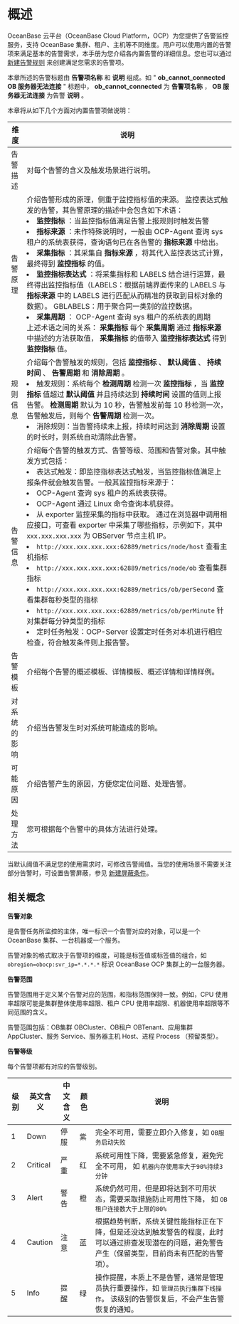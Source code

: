 概述
=======================

OceanBase 云平台（OceanBase Cloud Platform，OCP）为您提供了告警监控服务，支持 OceanBase 集群、租户、主机等不同维度。用户可以使用内置的告警项来满足基本的告警需求，本手册为您介绍各内置告警的详细信息。您也可以通过 [新建告警规则](../../860.alert-management/300.manage-alert-rules/100.create-an-alert-rule.md) 来创建满足您需求的告警项。

本章所述的告警标题由 **告警项名称** 和 **说明** 组成。如 " **ob_cannot_connected OB 服务器无法连接** " 标题中， **ob_cannot_connected** 为 **告警项名称** ， **OB 服务器无法连接** 为告警 **说明** 。

本章将从如下几个方面对内置告警项做说明：

|   维度   |  说明   |
|--------|----------|
| 告警描述   | 对每个告警的含义及触发场景进行说明。   |
| 告警原理   | 介绍告警形成的原理，侧重于监控指标值的来源。 监控表达式触发的告警，其告警原理的描述中会包含如下术语： <li> **监控指标** ：当监控指标值满足告警上报规则时触发告警   </li><li> **指标来源** ：未作特殊说明时，一般由 OCP-Agent 查询 sys 租户的系统表获得，查询语句已在各告警的 **指标来源** 中给出。   </li><li> **采集指标** ：其采集自 **指标来源** ，将其代入监控表达式计算，最终得到 **监控指标** 的值。   </li><li> **监控指标表达式** ：将采集指标和 LABELS 结合进行运算，最终得出监控指标值（LABELS：根据前端界面传来的 LABELS 与 **指标来源** 中的 LABELS 进行匹配从而精准的获取到目标对象的数据）。 GBLABELS：用于聚合同一类别的监控数据。   </li><li> **采集周期** ： OCP-Agent 查询 sys 租户的系统表的周期  </li>  上述术语之间的关系： **采集指标** 每个 **采集周期** 通过 **指标来源** 中描述的方法获取值， **采集指标** 的值带入 **监控指标表达式** 得到 **监控指标** 值。    |
| 规则信息   | 介绍每个告警触发的规则，包括 **监控指标** 、 **默认阈值** 、 **持续时间** 、 **告警周期** 和 **消除周期** 。 <li> 触发规则：系统每个 **检测周期** 检测一次 **监控指标** ，当 **监控指标** 值超过 **默认阈值** 并且持续达到 **持续时间** 设置的值则上报告警。 **检测周期** 默认为 10 秒，告警触发前每 10 秒检测一次，告警触发后，则每个 **告警周期** 检测一次。   </li><li> 消除规则：当告警持续未上报，持续时间达到 **消除周期** 设置的时长时，则系统自动清除此告警。 </li>     |
| 告警信息   | 介绍每个告警的触发方式、告警等级、范围和告警对象。其中触发方式包括： <li>表达式触发：即监控指标表达式触发，当监控指标值满足上报条件就会触发告警。一般其监控指标来源于： </li><li> OCP-Agent 查询 sys 租户的系统表获得。   </li><li> OCP-Agent 通过 Linux 命令查询本机获得。  </li> <li> 从 exporter 监控采集的指标中获取。 通过在浏览器中调用相应接口，可查看 exporter 中采集了哪些指标，示例如下，其中 `xxx.xxx.xxx.xxx` 为 OBServer 节点主机 IP。</li> <li> `http://xxx.xxx.xxx.xxx:62889/metrics/node/host` 查看主机指标  </li><li> `http://xxx.xxx.xxx.xxx:62889/metrics/node/ob` 查看集群指标  </li><li> `http://xxx.xxx.xxx.xxx:62889/metrics/ob/perSecond` 查看集群每秒类型的指标   </li><li> `http://xxx.xxx.xxx.xxx:62889/metrics/ob/perMinute` 针对集群每分钟类型的指标      </li><li> 定时任务触发：OCP-Server 设置定时任务对本机进行相应检查，符合触发条件则上报告警。 </li>   |
| 告警模板   | 介绍每个告警的概述模板、详情模板、概述详情和详情样例。  |
| 对系统的影响 | 介绍当告警发生时对系统可能造成的影响。  |
| 可能原因   | 介绍告警产生的原因，方便您定位问题、处理告警。   |
| 处理方法   | 您可根据每个告警中的具体方法进行处理。  |

当默认阈值不满足您的使用需求时，可修改告警阈值。当您的使用场景不需要关注部分告警时，可设置告警屏蔽，参见 [新建屏蔽条件](../../900.monitoring-and-alerts-functions/200.alert-management/800.manage-blocking-conditions/100.create-a-blocking-condition.md)。

**相关概念**
-----------------------------

**告警对象**

是告警任务所监控的主体，唯一标识一个告警对应的对象，可以是一个 OceanBase 集群、一台机器或一个服务。

告警对象的格式取决于告警项的维度，可能是标签值或标签值的组合，如 `obregion=obocp:svr_ip=*.*.*.*` 标识 OceanBase OCP 集群上的一台服务器。

**告警范围**

告警范围用于定义某个告警对应的范围，和指标范围保持一致。例如，CPU 使用率超限可能是集群整体使用率超限、租户 CPU 使用率超限、机器使用率超限等不同范围的含义。

告警范围包括：OB集群 OBCluster、OB租户 OBTenant、应用集群 AppCluster、服务 Service、服务器主机 Host、进程 Process （预留类型）。

**告警等级**

每个告警项都有对应的告警级别。

| **级别** | **英文含义** | **中文含义** | **颜色** |                                       **说明**                                       |
|--------|----------|----------|--------|------------------------------------------------------------------------------------|
| 1      | Down     | 停服       | 紫      | 完全不可用，需要立即介入修复，如  `OB服务启动失败`                                       |
| 2      | Critical | 严重       | 红      | 系统可用性下降，需要紧急修复，避免完全不可用， 如  `机器内存使用率大于90%持续3分钟`                     |
| 3      | Alert    | 警告       | 橙      | 系统仍然可用，但是即将达到不可用状态，需要采取措施防止可用性下降， 如  `OB租户连接数大于上限的80%`             |
| 4      | Caution  | 注意       | 蓝      | 根据趋势判断，系统关键性能指标正在下降，但是还没达到触发警告的程度，此时可以通过排查发现潜在的问题，避免警告产生（保留类型，目前尚未有匹配的告警项）。        |
| 5      | Info     | 提醒       | 绿      | 操作提醒，本质上不是告警，通常是管理员执行重要操作，如  `管理员执行集群下线操作`。 该级别的告警恢复后，不会产生告警恢复的通知。 |
